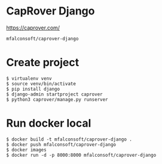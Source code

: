# CapRover Django

https://caprover.com/


```
mfalconsoft/caprover-django
```


# Create project
```
$ virtualenv venv
$ source venv/bin/activate
$ pip install django
$ django-admin startproject caprover
$ python3 caprover/manage.py runserver
```

# Run docker local
```
$ docker build -t mfalconsoft/caprover-django .
$ docker push mfalconsoft/caprover-django
$ docker images
$ docker run -d -p 8000:8000 mfalconsoft/caprover-django
```
